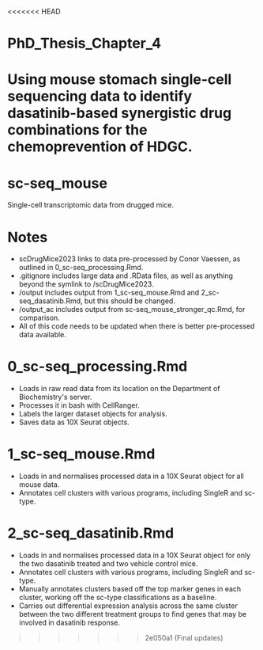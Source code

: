 <<<<<<< HEAD
# PhD_Thesis_Chapter_4
Using mouse stomach single-cell sequencing data to identify dasatinib-based synergistic drug combinations for the chemoprevention of HDGC.
=======
# sc-seq_mouse
Single-cell transcriptomic data from drugged mice.

# Notes
* scDrugMice2023 links to data pre-processed by Conor Vaessen, as outlined in 0_sc-seq_processing.Rmd.
* .gitignore includes large data and .RData files, as well as anything beyond the symlink to /scDrugMice2023.
* /output includes output from 1_sc-seq_mouse.Rmd and 2_sc-seq_dasatinib.Rmd, but this should be changed.
* /output_ac includes output from sc-seq_mouse_stronger_qc.Rmd, for comparison.
* All of this code needs to be updated when there is better pre-processed data available.

# 0_sc-seq_processing.Rmd
* Loads in raw read data from its location on the Department of Biochemistry's server.
* Processes it in bash with CellRanger.
* Labels the larger dataset objects for analysis.
* Saves data as 10X Seurat objects.

# 1_sc-seq_mouse.Rmd
* Loads in and normalises processed data in a 10X Seurat object for all mouse data.
* Annotates cell clusters with various programs, including SingleR and sc-type.

# 2_sc-seq_dasatinib.Rmd
* Loads in and normalises processed data in a 10X Seurat object for only the two dasatinib treated and two vehicle control mice.
* Annotates cell clusters with various programs, including SingleR and sc-type.
* Manually annotates clusters based off the top marker genes in each cluster, working off the sc-type classifications as a baseline.
* Carries out differential expression analysis across the same cluster between the two different treatment groups to find genes that may be involved in dasatinib response.
>>>>>>> 2e050a1 (Final updates)
